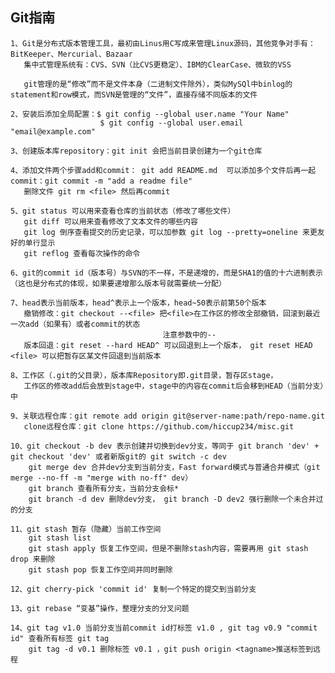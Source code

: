 
## Git指南
    1、Git是分布式版本管理工具，最初由Linus用C写成来管理Linux源码，其他竞争对手有：BitKeeper、Mercurial、Bazaar
       集中式管理系统有：CVS、SVN（比CVS更稳定）、IBM的ClearCase、微软的VSS
       
       git管理的是“修改”而不是文件本身（二进制文件除外），类似MySQl中binlog的statement和row模式，而SVN是管理的“文件”，直接存储不同版本的文件
       
    2、安装后添加全局配置：$ git config --global user.name "Your Name"
                        $ git config --global user.email "email@example.com"
                        
    3、创建版本库repository：git init 会把当前目录创建为一个git仓库
    
    4、添加文件两个步骤add和commit： git add README.md  可以添加多个文件后再一起commit：git commit -m "add a readme file"
       删除文件 git rm <file> 然后再commit

    5、git status 可以用来查看仓库的当前状态（修改了哪些文件）
       git diff 可以用来查看修改了文本文件的哪些内容
       git log 倒序查看提交的历史记录，可以加参数 git log --pretty=oneline 来更友好的单行显示
       git reflog 查看每次操作的命令
       
    6、git的commit id（版本号）与SVN的不一样，不是递增的，而是SHA1的值的十六进制表示（这也是分布式的体现，如果要递增那么版本号就需要统一分配）
    
    7、head表示当前版本，head^表示上一个版本，head~50表示前第50个版本
       撤销修改：git checkout --<file> 把<file>在工作区的修改全部撤销，回滚到最近一次add（如果有）或者commit的状态
                                      注意参数中的--
       版本回退：git reset --hard HEAD^ 可以回退到上一个版本， git reset HEAD <file> 可以把暂存区某文件回退到当前版本
       
    8、工作区（.git的父目录），版本库Repository即.git目录，暂存区stage，
       工作区的修改add后会放到stage中，stage中的内容在commit后会移到HEAD（当前分支）中
       
    9、关联远程仓库：git remote add origin git@server-name:path/repo-name.git
       clone远程仓库：git clone https://github.com/hiccup234/misc.git
       
    10、git checkout -b dev 表示创建并切换到dev分支，等同于 git branch 'dev' + git checkout 'dev' 或者新版git的 git switch -c dev
        git merge dev 合并dev分支到当前分支，Fast forward模式与普通合并模式（git merge --no-ff -m "merge with no-ff" dev）
        git branch 查看所有分支，当前分支会标*
        git branch -d dev 删除dev分支， git branch -D dev2 强行删除一个未合并过的分支
        
    11、git stash 暂存（隐藏）当前工作空间
        git stash list
        git stash apply 恢复工作空间，但是不删除stash内容，需要再用 git stash drop 来删除
        git stash pop 恢复工作空间并同时删除
        
    12、git cherry-pick 'commit id' 复制一个特定的提交到当前分支
    
    13、git rebase “变基”操作，整理分支的分叉问题
    
    14、git tag v1.0 当前分支当前commit id打标签 v1.0 , git tag v0.9 "commit id" 查看所有标签 git tag
        git tag -d v0.1 删除标签 v0.1 ，git push origin <tagname>推送标签到远程
    
    